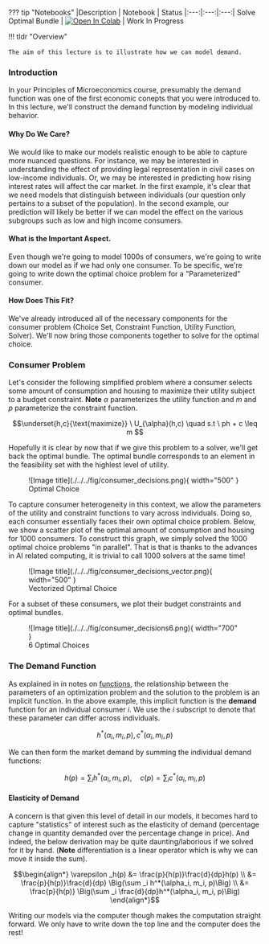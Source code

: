 ??? tip "Notebooks"
    |Description | Notebook | Status 
    |:---:|:---:|:---:|
    Solve Optimal Bundle | <a href="https://github.com/pharringtonp19/mecon/blob/main/notebooks/Solve_Optimal_Bundle.ipynb" target="_parent"><img src="https://colab.research.google.com/assets/colab-badge.svg" alt="Open In Colab"/></a> | Work In Progress

!!! tldr "Overview"

    The aim of this lecture is to illustrate how we can model demand. 

### **Introduction** 
In your Principles of Microeconomics course, presumably the demand function was one of the first economic conepts that you were introduced to. In this lecture, we'll construct the demand function by modeling individual behavior. 


#### Why Do We Care?
We would like to make our models realistic enough to be able to capture more nuanced questions. For instance, we may be interested in understanding the effect of providing legal representation in civil cases on low-income individuals. Or, we may be interested in predicting how rising interest rates will affect the car market. In the first example, it's clear that we need models that distinguish between individuals (our question only pertains to a subset of the population). In the second example, our prediction will likely be better if we can model the effect on the various subgroups such as low and high income consumers.

#### What is the Important Aspect. 
Even though we're going to model 1000s of consumers, we're going to write down our model as if we had only one consumer. To be specific, we're going to write down the optimal choice problem for a "Parameterized" consumer. 

#### How Does This Fit? 
We've already introduced all of the necessary components for the consumer problem (Choice Set, Constraint Function, Utility Function, Solver). We'll now bring those components together to solve for the optimal choice. 

### **Consumer Problem**

Let's consider the following simplified problem where a consumer selects some amount of consumption and housing to maximize their utility subject to a budget constraint. **Note** $\alpha$ parameterizes the utility function and $m$ and $p$ parameterize the constraint function. 

$$\underset{h,c}{\text{maximize}} \ U_{\alpha}(h,c) \quad s.t \ ph + c \leq m $$

Hopefully it is clear by now that if we give this problem to a solver, we'll get back the optimal bundle. The optimal bundle corresponds to an element in the feasibility set with the highlest level of utility.

<figure markdown>
  ![Image title](./../../fig/consumer_decisions.png){ width="500" }
  <figcaption>Optimal Choice</figcaption>
</figure>

To capture consumer heterogeneity in this context, we allow the parameters of the utility and constraint functions to vary across individuals. Doing so, each consumer essentially faces their own optimal choice problem. Below, we show a scatter plot of the optimal amount of consumption and housing for $1000$ consumers. To construct this graph, we simply solved the 1000 optimal choice problems "in parallel". That is that is thanks to the advances in AI related computing, it is trivial to call 1000 solvers at the same time!

<figure markdown>
  ![Image title](./../../fig/consumer_decisions_vector.png){ width="500" }
  <figcaption>Vectorized Optimal Choice</figcaption>
</figure>

For a subset of these consumers, we plot their budget constraints and optimal bundles.

<figure markdown>
  ![Image title](./../../fig/consumer_decisions6.png){ width="700" }
  <figcaption>6 Optimal Choices</figcaption>
</figure>

### **The Demand Function**
As explained in in notes on [functions](./../math/functions.md), the relationship between the parameters of an optimization problem and the solution to the problem is an implicit function. In the above example, this implicit function is the **demand** function for an individual consumer $i$. We use the $i$ subscript to denote that these parameter can differ across individuals.

$$h^*(\alpha_i, m_i, p), c^*(\alpha_i, m_i, p)$$

We can then form the market demand by summing the individual demand functions: 

$$h(p) = \sum _i h^*(\alpha_i, m_i, p), \quad  c(p) = \sum _i c^*(\alpha_i, m_i, p)$$


#### Elasticity of Demand 

A concern is that given this level of detail in our models, it becomes hard to capture "statistics" of interest such as the elasticity of demand (percentage change in quantity demanded over the percentage change in price). And indeed, the below derivation may be quite daunting/laborious if we solved for it by hand. (**Note** differentiation is a linear operator which is why we can move it inside the sum).

$$\begin{align*} \varepsilon _h(p) &= \frac{p}{h(p)}\frac{d}{dp}h(p) \\ 
&= \frac{p}{h(p)}\frac{d}{dp} \Big(\sum _i h^*(\alpha_i, m_i, p)\Big) \\ 
&= \frac{p}{h(p)} \Big(\sum _i \frac{d}{dp}h^*(\alpha_i, m_i, p)\Big)  \end{align*}$$

Writing our models via the computer though makes the computation straight forward. We only have to write down the top line and the computer does the rest!